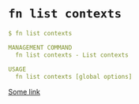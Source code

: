 # `fn list contexts`

```yaml
$ fn list contexts

MANAGEMENT COMMAND
  fn list contexts - List contexts
    
USAGE
  fn list contexts [global options] 
```

[Some link](#)

